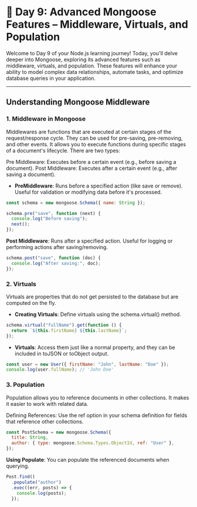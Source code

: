 # 📅 Day 9: Advanced Mongoose Features – Middleware, Virtuals, and Population

Welcome to Day 9 of your Node.js learning journey! Today, you'll delve deeper into Mongoose, exploring its advanced features such as middleware, virtuals, and population. These features will enhance your ability to model complex data relationships, automate tasks, and optimize database queries in your application.

---

## Understanding Mongoose Middleware

### 1. Middleware in Mongoose

Middlewares are functions that are executed at certain stages of the request/response cycle. They can be used for pre-saving, pre-removing, and other events.
It allows you to execute functions during specific stages of a document's lifecycle. There are two types:

Pre Middleware: Executes before a certain event (e.g., before saving a document).
Post Middleware: Executes after a certain event (e.g., after saving a document).

- **PreMiddleware**: Runs before a specified action (like save or remove). Useful for validation or modifying data before it's processed.

```javascript
const schema = new mongoose.Schema({ name: String });

schema.pre("save", function (next) {
  console.log("Before saving");
  next();
});
```

**Post Middleware**: Runs after a specified action. Useful for logging or performing actions after saving/removing.

```javascript
schema.post("save", function (doc) {
  console.log("After saving:", doc);
});
```

### 2. Virtuals

Virtuals are properties that do not get persisted to the database but are computed on the fly.

- **Creating Virtuals**: Define virtuals using the schema.virtual() method.

```javascript
schema.virtual("fullName").get(function () {
  return `${this.firstName} ${this.lastName}`;
});
```

- **Virtuals**: Access them just like a normal property, and they can be included in toJSON or toObject output.

```javascript
const user = new User({ firstName: "John", lastName: "Doe" });
console.log(user.fullName); // 'John Doe'
```

### 3. Population

Population allows you to reference documents in other collections. It makes it easier to work with related data.

Defining References: Use the ref option in your schema definition for fields that reference other collections.

```javascript
const PostSchema = new mongoose.Schema({
  title: String,
  author: { type: mongoose.Schema.Types.ObjectId, ref: "User" },
});
```

**Using Populate**: You can populate the referenced documents when querying.

```javascript
Post.find()
  .populate("author")
  .exec((err, posts) => {
    console.log(posts);
  });
```
